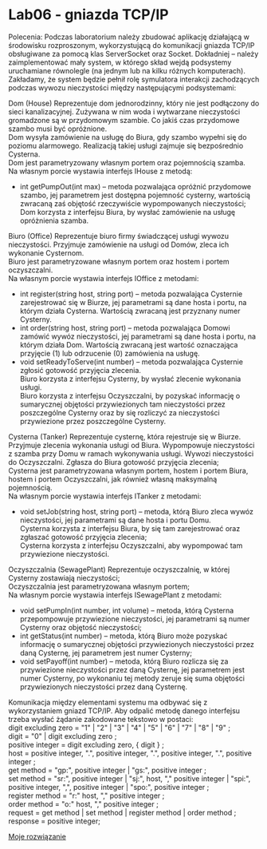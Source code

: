# Lab06 - gniazda TCP/IP

Polecenia:
Podczas laboratorium należy zbudować aplikację działającą w środowisku rozproszonym, wykorzystującą do komunikacji gniazda TCP/IP obsługiwane za pomocą klas ServerSocket oraz Socket. Dokładniej – należy zaimplementować mały system, w którego skład wejdą podsystemy uruchamiane równolegle (na jednym lub na kilku różnych komputerach). Zakładamy, że system będzie pełnił rolę symulatora interakcji zachodzących podczas wywozu nieczystości między następującymi podsystemami:

Dom (House)
Reprezentuje dom jednorodzinny, który nie jest podłączony do sieci kanalizacyjnej. Zużywana w nim woda i wytwarzane nieczystości gromadzone są w przydomowym szambie. Co jakiś czas przydomowe szambo musi być opróżnione.  
Dom wysyła zamówienie na usługę do Biura, gdy szambo wypełni się do poziomu alarmowego. Realizacją takiej usługi zajmuje się bezpośrednio Cysterna.  
Dom jest parametryzowany własnym portem oraz pojemnością szamba.  
Na własnym porcie wystawia interfejs IHouse z metodą:  
- int getPumpOut(int max) – metoda pozwalająca opróżnić przydomowe szambo, jej parametrem jest dostępna pojemność cysterny, wartością zwracaną zaś objętość rzeczywiście wypompowanych nieczystości;  
Dom korzysta z interfejsu Biura, by wysłać zamówienie na usługę opróżnienia szamba.

Biuro (Office)
Reprezentuje biuro firmy świadczącej usługi wywozu nieczystości. Przyjmuje zamówienie na usługi od Domów, zleca ich wykonanie Cysternom.  
Biuro jest parametryzowane własnym portem oraz hostem i portem oczyszczalni.  
Na własnym porcie wystawia interfejs IOffice z metodami:  
- int register(string host, string port) – metoda pozwalająca Cysternie zarejestrować się w Biurze, jej parametrami są dane hosta i portu, na którym działa Cysterna. Wartością zwracaną jest przyznany numer Cysterny.
- int order(string host, string port) – metoda pozwalająca Domowi zamówić wywóz nieczystości, jej parametrami są dane hosta i portu, na którym działa Dom. Wartością zwracaną jest wartość oznaczająca przyjęcie (1) lub odrzucenie (0) zamówienia na usługę.
- void setReadyToServe(int number) – metoda pozwalająca Cysternie zgłosić gotowość przyjęcia zlecenia.  
Biuro korzysta z interfejsu Cysterny, by wysłać zlecenie wykonania usługi.  
Biuro korzysta z interfejsu Oczyszczalni, by pozyskać informację o sumarycznej objętości przywiezionych tam nieczystości przez poszczególne Cysterny oraz by się rozliczyć za nieczystości przywiezione przez poszczególne Cysterny.

Cysterna (Tanker)
Reprezentuje cysternę, która rejestruje się w Biurze. Przyjmuje zlecenia wykonania usługi od Biura. Wypompowuje nieczystości z szamba przy Domu w ramach wykonywania usługi. Wywozi nieczystości do Oczyszczalni. Zgłasza do Biura gotowość przyjęcia zlecenia;  
Cysterna jest parametryzowana własnym portem, hostem i portem Biura, hostem i portem Oczyszczalni, jak również własną maksymalną pojemnością.  
Na własnym porcie wystawia interfejs ITanker z metodami:  
- void setJob(string host, string port) – metoda, którą Biuro zleca wywóz nieczystości, jej parametrami są dane hosta i portu Domu.  
Cysterna korzysta z interfejsu Biura, by się tam zarejestrować oraz zgłaszać gotowość przyjęcia zlecenia;  
Cysterna korzysta z interfejsu Oczyszczalni, aby wypompować tam przywiezione nieczystości.

Oczyszczalnia (SewagePlant)
Reprezentuje oczyszczalnię, w której Cysterny zostawiają nieczystości;  
Oczyszczalnia jest parametryzowana własnym portem;  
Na własnym porcie wystawia interfejs ISewagePlant z metodami:  
- void setPumpIn(int number, int volume) – metoda, którą Cysterna przepompowuje przywiezione nieczystości, jej parametrami są numer Cysterny oraz objętość nieczystości;  
- int getStatus(int number) – metoda, którą Biuro może pozyskać informację o sumarycznej objętości przywiezionych nieczystości przez daną Cysternę, jej parametrem jest numer Cysterny;  
- void setPayoff(int number) – metoda, którą Biuro rozlicza się za przywiezione nieczystości przez daną Cysternę, jej parametrem jest numer Cysterny, po wykonaniu tej metody zeruje się suma objętości przywiezionych nieczystości przez daną Cysternę.

Komunikacja między elementami systemu ma odbywać się z wykorzystaniem gniazd TCP/IP. Aby odpalić metodę danego interfejsu trzeba wysłać żądanie zakodowane tekstowo w postaci:  
digit excluding zero = "1" | "2" | "3" | "4" | "5" | "6" | "7" | "8" | "9" ;  
digit = "0" | digit excluding zero ;  
positive integer = digit excluding zero, { digit } ;  
host = positive integer, ".", positive integer, ".", positive integer, ".", positive integer ;  
get method = "gp:", positive integer | "gs:", positive integer ;  
set method = "sr:", positive integer | "sj:", host, "," positive integer | "spi:", positive integer, ",", positive integer | "spo:", positive integer ;  
register method = "r:" host, "," positive integer ;  
order method = "o:" host, "," positive integer ;  
request = get method | set method | register method | order method ;  
response = positive integer;

[Moje rozwiązanie](Lab06)
